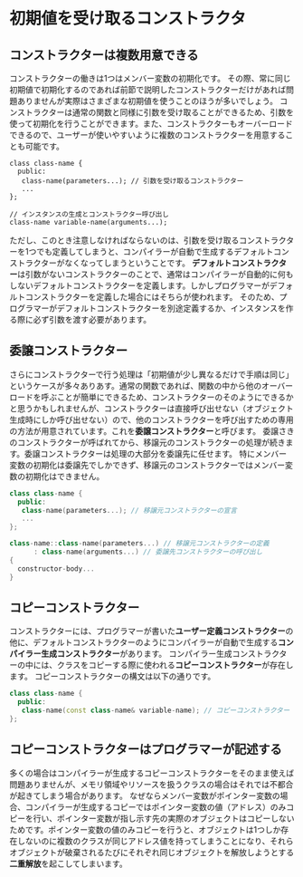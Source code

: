 # 初期値を受け取るコンストラクタ
## コンストラクターは複数用意できる
コンストラクターの働きは1つはメンバー変数の初期化です。
その際、常に同じ初期値で初期化するのであれば前節で説明したコンストラクターだけがあれば問題ありませんが実際はさまざまな初期値を使うことのほうが多いでしょう。
コンストラクターは通常の関数と同様に引数を受け取ることができるため、引数を使って初期化を行うことができます。また、コンストラクターもオーバーロードできるので、ユーザーが使いやすいように複数のコンストラクターを用意することも可能です。

```
class class-name {
  public:
   class-name(parameters...); // 引数を受け取るコンストラクター
   ...
};

// インスタンスの生成とコンストラクター呼び出し
class-name variable-name(arguments...);
```

ただし、このとき注意しなければならないのは、引数を受け取るコンストラクターを1つでも定義してしまうと、コンパイラーが自動で生成するデフォルトコンストラクターがなくなってしまうということです。
**デフォルトコンストラクター**は引数がないコンストラクターのことで、通常はコンパイラーが自動的に何もしないデフォルトコンストラクターを定義します。しかしプログラマーがデフォルトコンストラクターを定義した場合にはそちらが使われます。
そのため、プログラマーがデフォルトコンストラクターを別途定義するか、インスタンスを作る際に必ず引数を渡す必要があります。

## 委譲コンストラクター
さらにコンストラクターで行う処理は「初期値が少し異なるだけで手順は同じ」というケースが多々ありあす。通常の関数であれば、関数の中から他のオーバーロードを呼ぶことが簡単にできるため、コンストラクターのそのようにできるかと思うかもしれませんが、コンストラクターは直接呼び出せない（オブジェクト生成時にしか呼び出せない）ので、他のコンストラクターを呼び出すための専用の方法が用意されています。これを**委譲コンストラクター**と呼びます。
委譲さきのコンストラクターが呼ばれてから、移譲元のコンストラクターの処理が続きます。委譲コンストラクターは処理の大部分を委譲先に任せます。
特にメンバー変数の初期化は委譲先でしかできず、移譲元のコンストラクターではメンバー変数の初期化はできません。

```C++
class class-name {
  public:
   class-name(parameters...); // 移譲元コンストラクターの宣言
   ...
};

class-name::class-name(parameters...) // 移譲元コンストラクターの定義
      : class-name(arguments...) // 委譲先コンストラクターの呼び出し
{
  constructor-body...
}
```

## コピーコンストラクター
コンストラクターには、プログラマーが書いた**ユーザー定義コンストラクター**の他に、デフォルトコンストラクターのようにコンパイラーが自動で生成する**コンパイラー生成コンストラクター**があります。
コンパイラー生成コンストラクターの中には、クラスをコピーする際に使われる**コピーコンストラクター**が存在します。
コピーコンストラクターの構文は以下の通りです。
```C++
class class-name {
  public:
   class-name(const class-name& variable-name); // コピーコンストラクター
};
```

## コピーコンストラクターはプログラマーが記述する
多くの場合はコンパイラーが生成するコピーコンストラクターをそのまま使えば問題ありませんが、メモリ領域やリソースを扱うクラスの場合はそれでは不都合が起きてしまう場合があります。
なぜならメンバー変数がポインター変数の場合、コンパイラーが生成するコピーではポインター変数の値（アドレス）のみコピーを行い、ポインター変数が指し示す先の実際のオブジェクトはコピーしないためです。ポインター変数の値のみコピーを行うと、オブジェクトは1つしか存在しないのに複数のクラスが同じアドレス値を持ってしまうことになり、それらオブジェクトが破棄されるたびにそれぞれ同じオブジェクトを解放しようとする**二重解放**を起こしてしまいます。
